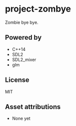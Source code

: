 # project-zombye

Zombie bye bye.

## Powered by

* C++14
* SDL2
* SDL2_mixer
* glm

## License

MIT

## Asset attributions

* None yet
